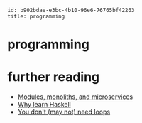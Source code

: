 ```
id: b902bdae-e3bc-4b10-96e6-76765bf42263
title: programming
```

# programming

# further reading

* [Modules, monoliths, and microservices][1]
* [Why learn Haskell][2]
* [You don't (may not) need loops][3]

[1]: https://tailscale.com/blog/modules-monoliths-and-microservices/
[2]: https://crypto.stanford.edu/~blynn/haskell/why.html
[3]: https://github.com/you-dont-need/You-Dont-Need-Loops
